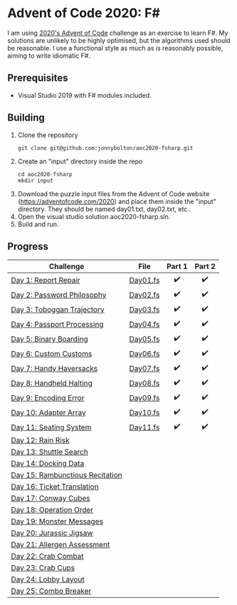 # Advent of Code 2020: F# 
I am using [2020's Advent of Code](https://adventofcode.com/) challenge as an exercise to learn F#.
My solutions are unlikely to be highly optimised, but the algorithms used should be reasonable.
I use a functional style as much as is reasonably possible, aiming to write idiomatic F#.

## Prerequisites
- Visual Studio 2019 with F# modules included.

## Building
1. Clone the repository
   ```
   git clone git@github.com:jonnybolton/aoc2020-fsharp.git
   ```
2. Create an "input" directory inside the repo
   ```
   cd aoc2020-fsharp
   mkdir input
   ```
3. Download the puzzle input files from the Advent of Code website (https://adventofcode.com/2020) and place them inside the "input" directory. They should be named day01.txt, day02.txt, etc..
4. Open the visual studio solution aoc2020-fsharp.sln.
5. Build and run.

## Progress
| Challenge                                                               | File                                | Part 1 | Part 2 |
|-------------------------------------------------------------------------|-------------------------------------|:------:|:------:|
| [Day 1: Report Repair](https://adventofcode.com/2020/day/1)             | [Day01.fs](aoc2020-fsharp/Day01.fs) | ✔️     | ✔️     |
| [Day 2: Password Philosophy](https://adventofcode.com/2020/day/2)       | [Day02.fs](aoc2020-fsharp/Day02.fs) | ✔️     | ✔️     |
| [Day 3: Toboggan Trajectory](https://adventofcode.com/2020/day/3)       | [Day03.fs](aoc2020-fsharp/Day03.fs) | ✔️     | ✔️     |
| [Day 4: Passport Processing](https://adventofcode.com/2020/day/4)       | [Day04.fs](aoc2020-fsharp/Day04.fs) | ✔️     | ✔️     |
| [Day 5: Binary Boarding](https://adventofcode.com/2020/day/5)           | [Day05.fs](aoc2020-fsharp/Day05.fs) | ✔️     | ✔️     |
| [Day 6: Custom Customs](https://adventofcode.com/2020/day/6)            | [Day06.fs](aoc2020-fsharp/Day06.fs) | ✔️     | ✔️     |
| [Day 7: Handy Haversacks](https://adventofcode.com/2020/day/7)          | [Day07.fs](aoc2020-fsharp/Day07.fs) | ✔️     | ✔️     |
| [Day 8: Handheld Halting](https://adventofcode.com/2020/day/8)          | [Day08.fs](aoc2020-fsharp/Day08.fs) | ✔️     | ✔️     |
| [Day 9: Encoding Error](https://adventofcode.com/2020/day/9)            | [Day09.fs](aoc2020-fsharp/Day09.fs) | ✔️     | ✔️     |
| [Day 10: Adapter Array](https://adventofcode.com/2020/day/10)           | [Day10.fs](aoc2020-fsharp/Day10.fs) | ✔️     | ✔️     |
| [Day 11: Seating System](https://adventofcode.com/2020/day/11)          | [Day11.fs](aoc2020-fsharp/Day11.fs) | ✔️     | ✔️     |
| [Day 12: Rain Risk](https://adventofcode.com/2020/day/12)               |                                     |        |        |
| [Day 13: Shuttle Search](https://adventofcode.com/2020/day/13)          |                                     |        |        |
| [Day 14: Docking Data](https://adventofcode.com/2020/day/14)            |                                     |        |        |
| [Day 15: Rambunctious Recitation](https://adventofcode.com/2020/day/15) |                                     |        |        |
| [Day 16: Ticket Translation](https://adventofcode.com/2020/day/16)      |                                     |        |        |
| [Day 17: Conway Cubes](https://adventofcode.com/2020/day/17)            |                                     |        |        |
| [Day 18: Operation Order](https://adventofcode.com/2020/day/18)         |                                     |        |        |
| [Day 19: Monster Messages](https://adventofcode.com/2020/day/19)        |                                     |        |        |
| [Day 20: Jurassic Jigsaw](https://adventofcode.com/2020/day/20)         |                                     |        |        |
| [Day 21: Allergen Assessment](https://adventofcode.com/2020/day/21)     |                                     |        |        |
| [Day 22: Crab Combat](https://adventofcode.com/2020/day/22)             |                                     |        |        |
| [Day 23: Crab Cups](https://adventofcode.com/2020/day/23)               |                                     |        |        |
| [Day 24: Lobby Layout](https://adventofcode.com/2020/day/24)            |                                     |        |        |
| [Day 25: Combo Breaker](https://adventofcode.com/2020/day/25)           |                                     |        |        |
